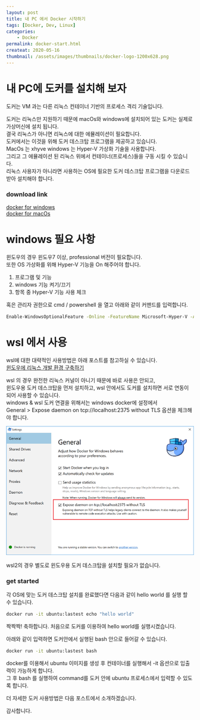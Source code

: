 ```yaml
---
layout: post
title: 내 PC 에서 Docker 시작하기
tags: [Docker, Dev, Linux]
categories:
    - Docker
permalink: docker-start.html
createat: 2020-05-16
thumbnail: /assets/images/thumbnails/docker-logo-1200x628.png
---
```


# 내 PC에 도커를 설치해 보자

도커는 VM 과는 다른 리눅스 컨테이너 기반의 프로세스 격리 기술입니다.

도커는 리눅스만 지원하기 때문에 macOs와 windows에 설치되어 있는 도커는 실제로 가상머신에 설치 됩니다.  
결국 리눅스가 아니면 리눅스에 대한 에뮬레이션이 필요합니다.  
도커에서는 이것을 위해 도커 데스크탑 프로그램을 제공하고 있습니다.  
MacOs 는 xhyve windows 는 Hyper-V 가상화 기술을 사용합니다.  
그리고 그 에뮬레이션 된 리눅스 위에서 컨테이너(프로세스)들을 구동 시킬 수 있습니다.  
리눅스 사용자가 아니라면 사용하는 OS에 필요한 도커 데스크탑 프로그램을 다운로드 받아 설치해야 합니다.

### download link

[docker for windows](https://hub.docker.com/editions/community/docker-ce-desktop-windows/)  
[docker for macOs](https://hub.docker.com/editions/community/docker-ce-desktop-mac)

# windows 필요 사항

윈도우의 경우 윈도우7 이상, professional 버전이 필요합니다.  
또한 OS 가상화를 위해 Hyper-V 기능을 On 해주어야 합니다.

1. 프로그램 및 기능
2. windows 기능 켜기/끄기
3. 항목 중 Hyper-V 기능 사용 체크

혹은 관리자 권한으로 cmd / powershell 을 열고 아래와 같이 커맨드를 입력합니다.

```bash
Enable-WindowsOptionalFeature -Online -FeatureName Microsoft-Hyper-V -All
```

# wsl 에서 사용

wsl에 대한 대략적인 사용방법은 아래 포스트를 참고하실 수 있습니다.  
[윈도우에 리눅스 개발 환경 구축하기](wsl-start.html)

wsl 의 경우 완전한 리눅스 커널이 아니기 때문에 바로 사용은 안되고,  
윈도우용 도커 데스크탑을 먼저 설치하고, wsl 안에서도 도커를 설치하면 서로 연동이 되어 사용할 수 있습니다.  
windows & wsl 도커 연결을 위해서는 windows docker에 설정에서  
General > Expose daemon on tcp://localhost:2375 without TLS 옵션을 체크해야 합니다.

<div style="text-align:center;">
        <img src="/assets/images/posts/2020-05-16/running-docker-and-azure-cli-from-wsl-05.png">
</div>

wsl2의 경우 별도로 윈도우용 도커 데스크탑을 설치할 필요가 없습니다.

### get started

각 OS에 맞는 도커 데스크탑 설치를 완료했다면 다음과 같이 hello world 를 실행 할 수 있습니다.

```bash
docker run -it ubuntu:lastest echo "hello world"
```

짝짝짝! 축하합니다. 처음으로 도커를 이용하여 hello world를 실행시켰습니다.

아래와 같이 입력하면 도커안에서 실행된 bash 안으로 들어갈 수 있습니다.

```bash
docker run -it ubuntu:lastest bash
```

docker를 이용해서 ubuntu 이미지를 생성 후 컨테이너를 실행해서
-it 옵션으로 입출력이 가능하게 합니다.  
그 후 bash 를 실행하여 command를 도커 안에 ubuntu 프로세스에서 입력할 수 있도록 합니다.

더 자세한 도커 사용방법은 다음 포스트에서 소개하겠습니다.

감사합니다.
